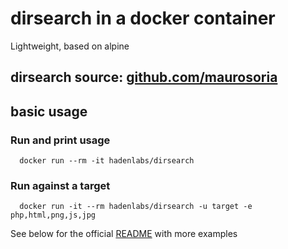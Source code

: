 # dirsearch in a docker container

Lightweight, based on alpine

## dirsearch source: [github.com/maurosoria](https://github.com/maurosoria/dirsearch)

## basic usage

### Run and print usage

```
  docker run --rm -it hadenlabs/dirsearch
```

### Run against a target

```
  docker run -it --rm hadenlabs/dirsearch -u target -e php,html,png,js,jpg
```

See below for the official [README](https://github.com/maurosoria/dirsearch/blob/master/README.md) with more examples
